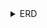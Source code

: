 <details>
  <summary>ERD</summary>
  https://www.erdcloud.com/d/m37JphGEKRQrLSpcJ
  <br>
  <img width="1561" height="953" alt="Image" src="https://github.com/user-attachments/assets/6f1721b7-6b00-4c34-8df8-20f510066207" />
</details>
